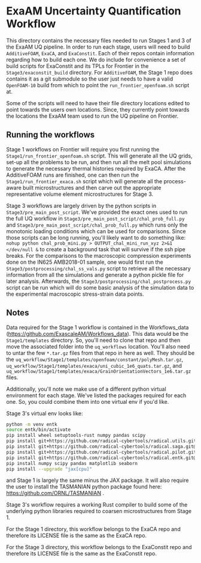 # ExaAM Uncertainty Quantification Workflow

This directory contains the necessary files needed to run Stages 1 and 3 of the ExaAM UQ pipeline. In order to run each stage, users will need to build `AdditiveFOAM`, `ExaCA`, and `ExaConstit`. Each of their repos contain information regarding how to build each one. We do include for convenience a set of build scripts for ExaConstit and its TPLs for Frontier in the `Stage3/exaconstit_build` directory. For `AdditiveFOAM`, the Stage 1 repo does contains it as a git submodule so the user just needs to have a valid `OpenFOAM-10` build from which to point the `run_frontier_openfoam.sh` script at.

Some of the scripts will need to have their file directory locations edited to point towards the users own locations. Since, they currently point towards the locations the ExaAM team used to run the UQ pipeline on Frontier.

## Running the workflows

Stage 1 workflows on Frontier will require you first running the `Stage1/run_frontier_openfoam.sh` script. This will generate all the UQ grids, set-up all the problems to be run, and then run all the melt pool simulations to generate the necessary thermal histories required by ExaCA. After the AdditiveFOAM runs are finished, one can then run the `Stage1/run_frontier_exaca.sh` script which will generate all the process-aware built microstructures and then carve out the appropriate representative volume element microstructures for Stage 3.

Stage 3 workflows are largely driven by the python scripts in `Stage3/pre_main_post_script`. We've provided the exact ones used to run the full UQ workflow in `Stage3/pre_main_post_script/chal_prob_full.py` and `Stage3/pre_main_post_script/chal_prob_full.py` which runs only the monotonic loading conditions which can be used for comparisons. Since those scripts can be long running, you'll likely want to do something like: `nohup python chal_prob_mini.py > OUTPUT_chal_mini_run_xyz 2>&1 </dev/null &` to create a background task that will survive if the ssh pipe breaks. For the comparisons to the macroscopic compression experiments done on the IN625 AMB2018-01 sample, one would first run the `Stage3/postprocessing/chal_ss_vals.py` script to retrieve all the necessary information from all the simulations and generate a python pickle file for later analysis. Afterwards, the `Stage3/postprocessing/chal_postprocess.py` script can be run which will do some basic analysis of the simulation data to the experimental macroscopic stress-strain data points.

## Notes

Data required for the Stage 1 workflow is contained in the Workflows_data (https://github.com/ExascaleAM/Workflows_data). This data would be the `Stage1/templates` directory. So, you'll need to clone that repo and then move the associated folder into the `uq_workflows` location. You'll also need to untar the few `*.tar.gz` files from that repo in here as well. They should be the `uq_workflow/Stage1/templates/openfoam/constant/polyMesh.tar.gz`, `uq_workflow/Stage1/templates/exaca/uni_cubic_1e6_quats.tar.gz`, and `uq_workflow/Stage1/templates/exaca/GrainOrientationVectors_1e6.tar.gz` files.

Additionally, you'll note we make use of a different python virtual environment for each stage. We've listed the packages required for each one. So, you could combine them into one virtual env if you'd like.

Stage 3's virtual env looks like:

```bash
python -m venv entk
source entk/bin/activate
pip install wheel setuptools-rust numpy pandas scipy
pip install git+https://github.com/radical-cybertools/radical.utils.git@devel
pip install git+https://github.com/radical-cybertools/radical.saga.git@devel
pip install git+https://github.com/radical-cybertools/radical.pilot.git@devel
pip install git+https://github.com/radical-cybertools/radical.entk.git@devel
pip install numpy scipy pandas matplotlib seaborn
pip install --upgrade "jax[cpu]"
```

and Stage 1 is largely the same minus the JAX package. It will also require the user to install the TASMANIAN python package found here: https://github.com/ORNL/TASMANIAN .

Stage 3's workflow requires a working Rust compiler to build some of the underlying python libraries required to coarsen microstructures from Stage 1.

For the Stage 1 directory, this workflow belongs to the ExaCA repo and therefore its LICENSE file is the same as the ExaCA repo.

For the Stage 3 directory, this workflow belongs to the ExaConstit repo and therefore its LICENSE file is the same as the ExaConstit repo.
